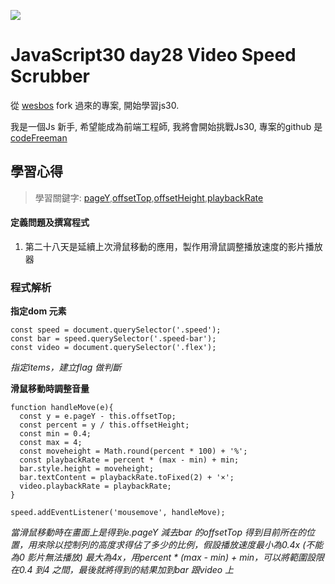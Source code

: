 ![](https://javascript30.com/images/JS3-social-share.png)

# JavaScript30 day28 Video Speed Scrubber

從 [wesbos](https://github.com/wesbos/JavaScript30) fork 過來的專案, 開始學習js30.

我是一個Js 新手, 希望能成為前端工程師, 我將會開始挑戰Js30, 專案的github 是 [codeFreeman](https://github.com/codeFreeman/JavaScript30)

## 學習心得

> 學習關鍵字: [pageY](https://developer.mozilla.org/en-US/docs/Web/API/MouseEvent/pageY),[offsetTop](https://developer.mozilla.org/en-US/docs/Web/API/HTMLElement/offsetTop),[offsetHeight](https://developer.mozilla.org/en-US/docs/Web/API/HTMLElement/offsetHeight),[playbackRate](https://developer.mozilla.org/en-US/docs/Web/API/HTMLMediaElement/playbackRate)

#### 定義問題及撰寫程式

1. 第二十八天是延續上次滑鼠移動的應用，製作用滑鼠調整播放速度的影片播放器

### 程式解析

**指定dom 元素**

    const speed = document.querySelector('.speed');
    const bar = speed.querySelector('.speed-bar');
    const video = document.querySelector('.flex');

*指定items，建立flag 做判斷*

**滑鼠移動時調整音量**

    function handleMove(e){
      const y = e.pageY - this.offsetTop;
      const percent = y / this.offsetHeight;
      const min = 0.4;
      const max = 4;
      const moveheight = Math.round(percent * 100) + '%';
      const playbackRate = percent * (max - min) + min;
      bar.style.height = moveheight;
      bar.textContent = playbackRate.toFixed(2) + '×';
      video.playbackRate = playbackRate;
    }

    speed.addEventListener('mousemove', handleMove);

*當滑鼠移動時在畫面上是得到e.pageY 減去bar 的offsetTop 得到目前所在的位置，用來除以控制列的高度求得佔了多少的比例，假設播放速度最小為0.4x (不能為0 影片無法播放) 最大為4x，用percent * (max - min) + min，可以將範圍設限在0.4 到4 之間，最後就將得到的結果加到bar 跟video 上*
